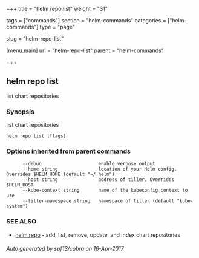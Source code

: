 +++
title = "helm repo list"
weight = "31"

tags = ["commands"]
section = "helm-commands"
categories = ["helm-commands"]
type = "page"

slug = "helm-repo-list"

[menu.main]
  url = "helm-repo-list"
  parent = "helm-commands"

+++

## helm repo list

list chart repositories

### Synopsis


list chart repositories

```
helm repo list [flags]
```

### Options inherited from parent commands

```
      --debug                     enable verbose output
      --home string               location of your Helm config. Overrides $HELM_HOME (default "~/.helm")
      --host string               address of tiller. Overrides $HELM_HOST
      --kube-context string       name of the kubeconfig context to use
      --tiller-namespace string   namespace of tiller (default "kube-system")
```

### SEE ALSO
* [helm repo](helm_repo.md)	 - add, list, remove, update, and index chart repositories

###### Auto generated by spf13/cobra on 16-Apr-2017
